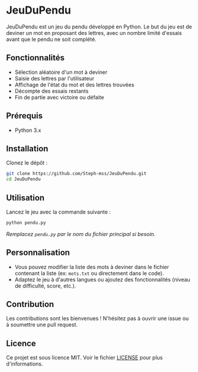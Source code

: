 # JeuDuPendu

JeuDuPendu est un jeu du pendu développé en Python. Le but du jeu est de deviner un mot en proposant des lettres, avec un nombre limité d'essais avant que le pendu ne soit complété.

## Fonctionnalités

- Sélection aléatoire d'un mot à deviner
- Saisie des lettres par l'utilisateur
- Affichage de l'état du mot et des lettres trouvées
- Décompte des essais restants
- Fin de partie avec victoire ou défaite

## Prérequis

- Python 3.x

## Installation

Clonez le dépôt :

```bash
git clone https://github.com/Steph-mss/JeuDuPendu.git
cd JeuDuPendu
```

## Utilisation

Lancez le jeu avec la commande suivante :

```bash
python pendu.py
```

_Remplacez `pendu.py` par le nom du fichier principal si besoin._

## Personnalisation

- Vous pouvez modifier la liste des mots à deviner dans le fichier contenant la liste (ex: `mots.txt` ou directement dans le code).
- Adaptez le jeu à d'autres langues ou ajoutez des fonctionnalités (niveau de difficulté, score, etc.).

## Contribution

Les contributions sont les bienvenues ! N'hésitez pas à ouvrir une issue ou à soumettre une pull request.

## Licence

Ce projet est sous licence MIT. Voir le fichier [LICENSE](LICENSE) pour plus d'informations.
